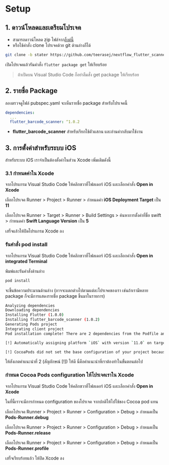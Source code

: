 
# Setup 

## 1. ดาวน์โหลดและเตรียมโปรเจค

- สามารถดาวน์โหลด zip ไฟล์จาก[ลิ้งค์นี้](https://github.com/teerasej/nextflow_flutter_scanner/tree/starter)
- หรือใช้คำสั่ง clone โปรเจคด้วย git ด้านล่างก็ได้ 

```bash
git clone -b stater https://github.com/teerasej/nextflow_flutter_scanner
```

เปิดโปรเจคแล้วรันคำสั่ง `flutter package get` ให้เรียบร้อย

> ถ้าเปิดบน Visual Studio Code ก็อย่าลืมสั่ง get package ให้เรียบร้อย


## 2. รายชื่อ Package

ลองตรวจดูไฟล์ pubspec.yaml จะเห็นรายชื่อ package สำหรับโปรเจคนี้

```yaml
dependencies:
  ...
  flutter_barcode_scanner: ^1.0.2
```

- **flutter_barcode_scanner** สำหรับเรียกใช้ตัวแสกน และอ่านค่ากลับมาใช้งาน

## 3. การตั้งค่าสำหรับระบบ iOS

สำหรับระบบ iOS เราจำเป็นต้องตั้งค่าในส่วน Xcode เพิ่มเติมดังนี้

### 3.1 กำหนดค่าใน Xcode 

จากโปรแกรม Visual Studio Code ให้คลิกขวาที่โฟลเดอร์ iOS และเลือกคำสั่ง **Open in Xcode**

เลือกโปรเจค Runner > Project > Runner > กำหนดค่า **iOS Deployment Target** เป็น **11**

เลือกโปรเจค Runner > Target > Runner > Build Settings > ค้นหาการตั้งค่าที่ชื่อ swift > กำหนดค่า **Swift Language Version** เป็น **5**

เสร็จแล้วให้ปิดโปรแกรม Xcode ลง 
 

### รันคำสั่ง pod install

จากโปรแกรม Visual Studio Code ให้คลิกขวาที่โฟลเดอร์ iOS และเลือกคำสั่ง **Open in integrated Terminal**

พิมพ์และรันคำสั่งด้านล่าง

```bash
pod install
```

จะขึ้นข้อความประมาณด้านล่าง (อาจจะแตกต่างไปตามแต่ละโปรเจคของเรา เช่นถ้าเรามีหลาย package ก็จะมีการแสดงรายชื่อ package ขึ้นมาในรายการ)

```bash
Analyzing dependencies
Downloading dependencies
Installing Flutter (1.0.0)
Installing flutter_barcode_scanner (1.0.2)
Generating Pods project
Integrating client project
Pod installation complete! There are 2 dependencies from the Podfile and 2 total pods installed.

[!] Automatically assigning platform `iOS` with version `11.0` on target `Runner` because no platform was specified. Please specify a platform for this target in your Podfile. See `https://guides.cocoapods.org/syntax/podfile.html#platform`.

[!] CocoaPods did not set the base configuration of your project because your project already has a custom config set. In order for CocoaPods integration to work at all, please either set the base configurations of the target `Runner` to `Target Support Files/Pods-Runner/Pods-Runner.profile.xcconfig` or include the `Target Support Files/Pods-Runner/Pods-Runner.profile.xcconfig` in your build configuration (`Flutter/Release.xcconfig`).
```

ให้สังเกตคำแนะนำที่ 2 (สัญลักษณ์ [!]) ให้ดี นี่คือคำแนะนำที่เราต้องทำในขั้นตอนต่อไป 

### กำหนด Cocoa Pods configuration ให้โปรเจคเราใน Xcode

จากโปรแกรม Visual Studio Code ให้คลิกขวาที่โฟลเดอร์ iOS และเลือกคำสั่ง **Open in Xcode**

ในที่นี้เราจะมีการกำหนด configuration ของโปรเจค จากปกติให้ไปใช้ของ Cocoa pod แทน

เลือกโปรเจค Runner > Project > Runner > Configuration > Debug > กำหนดเป็น **Pods-Runner.debug**


เลือกโปรเจค Runner > Project > Runner > Configuration > Debug > กำหนดเป็น **Pods-Runner.release**


เลือกโปรเจค Runner > Project > Runner > Configuration > Debug > กำหนดเป็น **Pods-Runner.profile**

เสร็จเรียบร้อยแล้ว ให้ปิด Xcode ลง